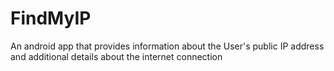 # FindMyIP
An android app that provides information about the User's public IP address and additional details about the internet connection
